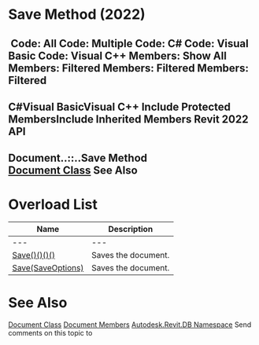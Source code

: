 # Save Method (2022)

﻿
 Code: All Code: Multiple Code: C# Code: Visual Basic Code: Visual C++  Members: Show All Members: Filtered Members: Filtered Members: Filtered   
---  
C#Visual BasicVisual C++
Include Protected MembersInclude Inherited Members
Revit 2022 API  
---  
Document..::..Save Method   
[Document Class](db03274b-a107-aa32-9034-f3e0df4bb1ec.md "Document Class") See Also  
---  
# Overload List
| Name | Description |
| --- | --- |
| --- | --- | --- |
| [Save()()()()](8dec13b6-71f4-45d2-74e3-b109153721b5.md "Save Method") | Saves the document. |
| [Save(SaveOptions)](e567811b-4502-e938-c956-dce0e5cc17c2.md "Save Method \(SaveOptions\)") | Saves the document. |

# See Also
[Document Class](db03274b-a107-aa32-9034-f3e0df4bb1ec.md "Document Class")
[Document Members](9a38d78f-5d4f-b59b-52b4-197017d2038a.md "Document Members")
[Autodesk.Revit.DB Namespace](87546ba7-461b-c646-cbb1-2cb8f5bff8b2.md "Autodesk.Revit.DB Namespace")
Send comments on this topic to 